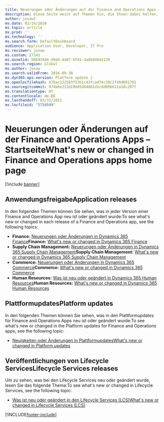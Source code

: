 ```yaml
---
title: Neuerungen oder Änderungen auf der Finance and Operations Apps – Startseite
description: Diese Seite weist auf Themen hin, die Ihnen dabei helfen, alles über die neuen Funktionen in den aktuellsten Anwendungen von Finance and Operations zu erlernen.
author: josaw1
ms.date: 02/14/2020
ms.topic: article
ms.prod: ''
ms.technology: ''
ms.search.form: DefaultDashboard
audience: Application User, Developer, IT Pro
ms.reviewer: josaw
ms.custom: 27141
ms.assetid: b86934d4-d9dd-4a07-bfd1-4adb948a5139
ms.search.region: Global
ms.author: josaw
ms.search.validFrom: 2016-09-30
ms.dyn365.ops.version: Platform update 2
ms.openlocfilehash: 67bac122593f53b1c43fcad74c39c2f40d091791
ms.sourcegitcommit: 074b6e212d19dd5d84881d1cdd096611a18c207f
ms.translationtype: HT
ms.contentlocale: de-DE
ms.lasthandoff: 03/31/2021
ms.locfileid: "5750509"
---
```

# <a name="whats-new-or-changed-in-finance-and-operations-apps-home-page"></a><span data-ttu-id="c6a15-103">Neuerungen oder Änderungen auf der Finance and Operations Apps – Startseite</span><span class="sxs-lookup"><span data-stu-id="c6a15-103">What's new or changed in Finance and Operations apps home page</span></span>

[!include [banner](../includes/banner.md)]


## <a name="application-releases"></a><span data-ttu-id="c6a15-104">Anwendungsfreigabe</span><span class="sxs-lookup"><span data-stu-id="c6a15-104">Application releases</span></span>

<span data-ttu-id="c6a15-105">In den folgenden Themen können Sie sehen, was in jeder Version einer Finance and Operations App neu ist oder geändert wurde:</span><span class="sxs-lookup"><span data-stu-id="c6a15-105">To see what's new or changed in each release of a Finance and Operations app, see the following topics:</span></span>

- <span data-ttu-id="c6a15-106">**Finance:** [Neuerungen oder Änderungen in Dynamics 365 Finance](../../../finance/get-started/whats-new-home-page.md)</span><span class="sxs-lookup"><span data-stu-id="c6a15-106">**Finance:** [What's new or changed in Dynamics 365 Finance](../../../finance/get-started/whats-new-home-page.md)</span></span> 
- <span data-ttu-id="c6a15-107">**Supply Chain Management:** [Neuerungen oder Änderungen in Dynamics 365 Supply Chain Management](../../../supply-chain/get-started/whats-new-home-page.md)</span><span class="sxs-lookup"><span data-stu-id="c6a15-107">**Supply Chain Management:** [What's new or changed in Dynamics 365 Supply Chain Management](../../../supply-chain/get-started/whats-new-home-page.md)</span></span> 
- <span data-ttu-id="c6a15-108">**Commerce:** [Neuerungen oder Änderungen in Dynamics 365 Commerce](../../../retail/get-started/whats-new-home-page.md)</span><span class="sxs-lookup"><span data-stu-id="c6a15-108">**Commerce:** [What's new or changed in Dynamics 365 Commerce](../../../retail/get-started/whats-new-home-page.md)</span></span>
- <span data-ttu-id="c6a15-109">**Human Resources:** [Was ist neu oder geändert in Dynamics 365 Human Resources](../../../human-resources/hr-admin-whats-new.md)</span><span class="sxs-lookup"><span data-stu-id="c6a15-109">**Human Resources:** [What's new or changed in Dynamics 365 Human Resources](../../../human-resources/hr-admin-whats-new.md)</span></span>

## <a name="platform-updates"></a><span data-ttu-id="c6a15-110">Plattformupdates</span><span class="sxs-lookup"><span data-stu-id="c6a15-110">Platform updates</span></span>

<span data-ttu-id="c6a15-111">In den folgenden Themen können Sie sehen, was in den Plattformupdates für Finance and Operations Apps neu ist oder geändert wurde:</span><span class="sxs-lookup"><span data-stu-id="c6a15-111">To see what's new or changed in the Platform updates for Finance and Operations apps, see the following topic:</span></span>

- [<span data-ttu-id="c6a15-112">Neuigkeiten oder Änderungen in Plattformupdates</span><span class="sxs-lookup"><span data-stu-id="c6a15-112">What's new or changed in Platform updates</span></span>](../../dev-itpro/get-started/whats-new-home-page.md)

## <a name="lifecycle-services-releases"></a><span data-ttu-id="c6a15-113">Veröffentlichungen von Lifecycle Services</span><span class="sxs-lookup"><span data-stu-id="c6a15-113">Lifecycle Services releases</span></span>
<span data-ttu-id="c6a15-114">Um zu sehen, was bei den Lifecycle Services neu oder geändert wurde, lesen Sie das folgende Thema:</span><span class="sxs-lookup"><span data-stu-id="c6a15-114">To see what's new or changed in Lifecycle Services, see the following topic:</span></span>

- [<span data-ttu-id="c6a15-115">Was ist neu oder geändert in den Lifecycle Services (LCS)</span><span class="sxs-lookup"><span data-stu-id="c6a15-115">What's new or changed in Lifecycle Services (LCS)</span></span>](../../dev-itpro/lifecycle-services/whats-new-lcs.md)




[!INCLUDE[footer-include](../../../includes/footer-banner.md)]